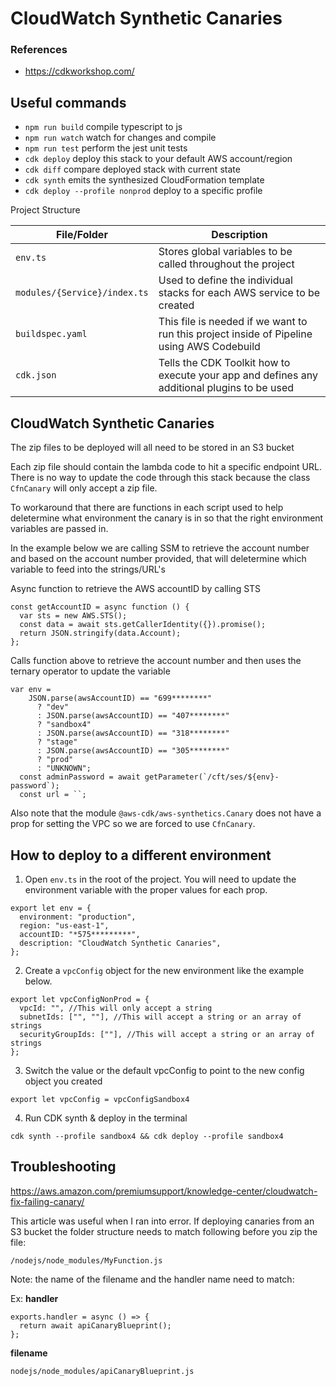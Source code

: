 # CloudWatch Synthetic Canaries

### References

- https://cdkworkshop.com/

## Useful commands

- `npm run build` compile typescript to js
- `npm run watch` watch for changes and compile
- `npm run test` perform the jest unit tests
- `cdk deploy` deploy this stack to your default AWS account/region
- `cdk diff` compare deployed stack with current state
- `cdk synth` emits the synthesized CloudFormation template
- `cdk deploy --profile nonprod` deploy to a specific profile

Project Structure

| File/Folder                  | Description                                                                                 |
| ---------------------------- | ------------------------------------------------------------------------------------------- |
| `env.ts`                     | Stores global variables to be called throughout the project                                 |
| `modules/{Service}/index.ts` | Used to define the individual stacks for each AWS service to be created                     |
| `buildspec.yaml`             | This file is needed if we want to run this project inside of Pipeline using AWS Codebuild   |
| `cdk.json`                   | Tells the CDK Toolkit how to execute your app and defines any additional plugins to be used |

## CloudWatch Synthetic Canaries

The zip files to be deployed will all need to be stored in an S3 bucket

Each zip file should contain the lambda code to hit a specific endpoint URL. There is no way to update the code through this stack because the class `CfnCanary` will only accept a zip file.

To workaround that there are functions in each script used to help deletermine what environment the canary is in so that the right environment variables are passed in.

In the example below we are calling SSM to retrieve the account number and based on the account number provided, that will deletermine which variable to feed into the strings/URL's

Async function to retrieve the AWS accountID by calling STS

```
const getAccountID = async function () {
  var sts = new AWS.STS();
  const data = await sts.getCallerIdentity({}).promise();
  return JSON.stringify(data.Account);
};
```

Calls function above to retrieve the account number and then uses the ternary operator to update the variable

```
var env =
    JSON.parse(awsAccountID) == "699********"
      ? "dev"
      : JSON.parse(awsAccountID) == "407********"
      ? "sandbox4"
      : JSON.parse(awsAccountID) == "318********"
      ? "stage"
      : JSON.parse(awsAccountID) == "305********"
      ? "prod"
      : "UNKNOWN";
  const adminPassword = await getParameter(`/cft/ses/${env}-password`);
  const url = ``;
```

Also note that the module `@aws-cdk/aws-synthetics.Canary` does not have a prop for setting the VPC so we are forced to use `CfnCanary`.

## How to deploy to a different environment

1. Open `env.ts` in the root of the project. You will need to update the environment variable with the proper values for each prop.

```
export let env = {
  environment: "production",
  region: "us-east-1",
  accountID: "*575*********",
  description: "CloudWatch Synthetic Canaries",
};
```

2. Create a `vpcConfig` object for the new environment like the example below.

```
export let vpcConfigNonProd = {
  vpcId: "", //This will only accept a string
  subnetIds: ["", ""], //This will accept a string or an array of strings
  securityGroupIds: [""], //This will accept a string or an array of strings
};
```

3. Switch the value or the default vpcConfig to point to the new config object you created

```
export let vpcConfig = vpcConfigSandbox4
```

4. Run CDK synth & deploy in the terminal

```
cdk synth --profile sandbox4 && cdk deploy --profile sandbox4
```

## Troubleshooting

https://aws.amazon.com/premiumsupport/knowledge-center/cloudwatch-fix-failing-canary/

This article was useful when I ran into error. If deploying canaries from an S3 bucket the folder structure needs to match following before you zip the file:

```
/nodejs/node_modules/MyFunction.js
```

Note: the name of the filename and the handler name need to match:

Ex:
**handler**

```
exports.handler = async () => {
  return await apiCanaryBlueprint();
};
```

**filename**

```
nodejs/node_modules/apiCanaryBlueprint.js

```
